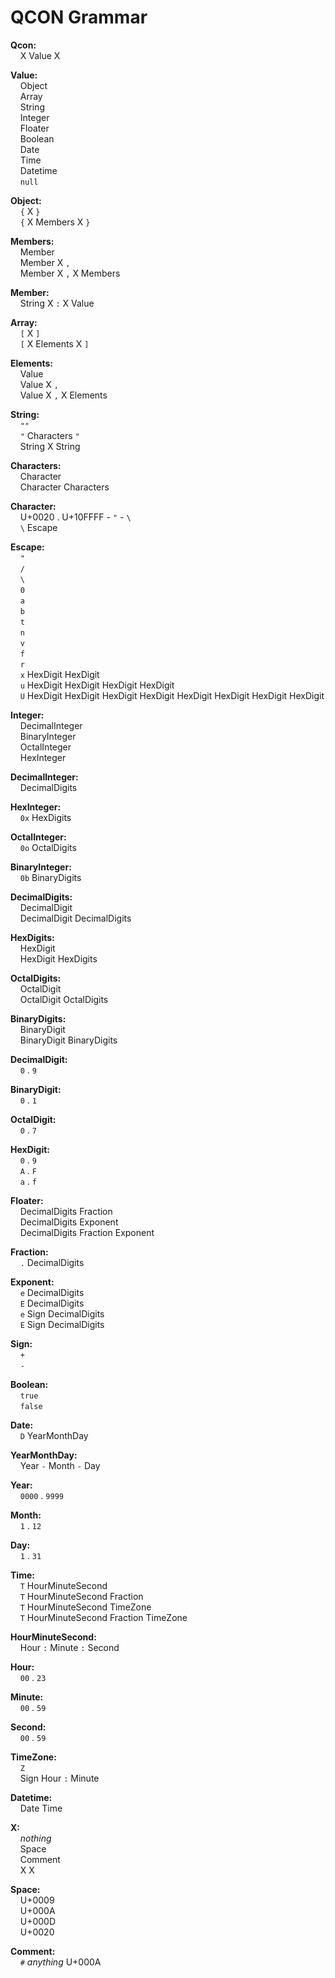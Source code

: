 # QCON Grammar

**Qcon:**  
    X Value X

**Value:**  
    Object  
    Array  
    String  
    Integer  
    Floater  
    Boolean  
    Date  
    Time  
    Datetime  
    `null`

**Object:**  
    `{` X `}`  
    `{` X Members X `}`  

**Members:**  
    Member  
    Member X `,`  
    Member X `,` X Members

**Member:**  
    String X `:` X Value

**Array:**  
    `[` X `]`  
    `[` X Elements X `]`  

**Elements:**  
    Value  
    Value X `,`  
    Value X `,` X Elements

**String:**  
    `""`  
    `"` Characters `"`  
    String X String

**Characters:**  
    Character  
    Character Characters

**Character:**  
    U+0020 . U+10FFFF - `"` - `\​`  
    `\​` Escape

**Escape:**  
    `"`  
    `/`  
    `\​`  
    `0`  
    `a`  
    `b`  
    `t`  
    `n`  
    `v`  
    `f`  
    `r`  
    `x` HexDigit HexDigit  
    `u` HexDigit HexDigit HexDigit HexDigit  
    `U` HexDigit HexDigit HexDigit HexDigit HexDigit HexDigit HexDigit HexDigit

**Integer:**  
    DecimalInteger  
    BinaryInteger  
    OctalInteger  
    HexInteger

**DecimalInteger:**  
    DecimalDigits

**HexInteger:**  
    `0x` HexDigits

**OctalInteger:**  
    `0o` OctalDigits

**BinaryInteger:**  
    `0b` BinaryDigits

**DecimalDigits:**  
    DecimalDigit  
    DecimalDigit DecimalDigits

**HexDigits:**  
    HexDigit  
    HexDigit HexDigits

**OctalDigits:**  
    OctalDigit  
    OctalDigit OctalDigits

**BinaryDigits:**  
    BinaryDigit  
    BinaryDigit BinaryDigits

**DecimalDigit:**  
    `0` . `9`

**BinaryDigit:**  
    `0` . `1`  

**OctalDigit:**  
    `0` . `7`

**HexDigit:**  
    `0` . `9`  
    `A` . `F`  
    `a` . `f`

**Floater:**  
    DecimalDigits Fraction  
    DecimalDigits Exponent  
    DecimalDigits Fraction Exponent

**Fraction:**  
    `.` DecimalDigits

**Exponent:**  
    `e` DecimalDigits  
    `E` DecimalDigits  
    `e` Sign DecimalDigits  
    `E` Sign DecimalDigits

**Sign:**  
    `+`  
    `-`

**Boolean:**  
    `true`  
    `false`

**Date:**  
    `D` YearMonthDay

**YearMonthDay:**  
    Year `-` Month `-` Day

**Year:**  
    `0000` . `9999`

**Month:**  
    `1` . `12`

**Day:**  
    `1` . `31`

**Time:**  
    `T` HourMinuteSecond  
    `T` HourMinuteSecond Fraction  
    `T` HourMinuteSecond TimeZone  
    `T` HourMinuteSecond Fraction TimeZone

**HourMinuteSecond:**  
    Hour `:` Minute `:` Second

**Hour:**  
    `00` . `23`

**Minute:**  
    `00` . `59`

**Second:**  
    `00` . `59`

**TimeZone:**  
    `Z`  
    Sign Hour `:` Minute

**Datetime:**  
    Date Time

**X:**  
    *nothing*  
    Space  
    Comment  
    X X

**Space:**  
    U+0009  
    U+000A  
    U+000D  
    U+0020  

**Comment:**  
    `#` *anything* U+000A
